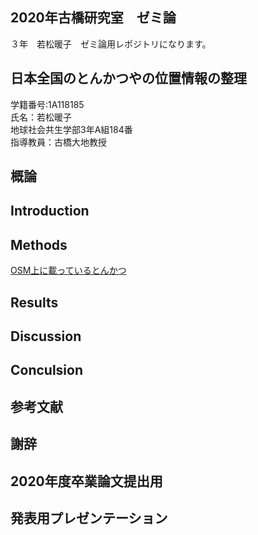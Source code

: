 ## 2020年古橋研究室　ゼミ論
３年　若松暖子　ゼミ論用レポジトリになります。
## 日本全国のとんかつやの位置情報の整理
学籍番号:1A118185  
氏名：若松暖子  
地球社会共生学部3年A組184番  
指導教員：古橋大地教授

## 概論
## Introduction
## Methods
[OSM上に載っているとんかつ](https://docs.google.com/spreadsheets/d/1xnWAmlLVDLfa12DDGjNbNfGhFdzVgP8gkxIkSMBPE1U/edit?usp=sharing)

## Results
## Discussion
## Conculsion
## 参考文献
## 謝辞
## 2020年度卒業論文提出用
## 発表用プレゼンテーション

